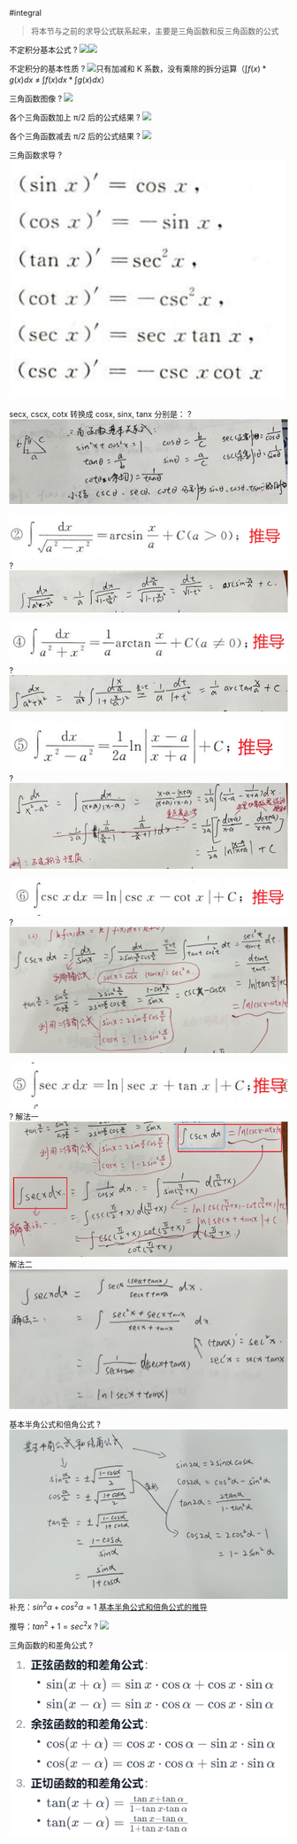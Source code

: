 #integral

> 将本节与之前的求导公式联系起来，主要是三角函数和反三角函数的公式

不定积分基本公式
?
![](asset/52b30243eab403fce63fdab27fc52d9.jpg)![](asset/a3a3b909d201979cd67a311df24ed65.jpg)
<!--SR:!2023-12-16,6,250-->



不定积分的基本性质
?
![](asset/Pasted%20image%2020231206150712.png)只有加减和 K 系数，没有乘除的拆分运算（$\int f(x)*g(x) dx$ ≠ $\int f(x)dx * \int g(x)dx$）
<!--SR:!2023-12-16,6,250-->


三角函数图像
?
![](asset/Pasted%20image%2020231207090058.png)
<!--SR:!2023-12-17,7,250-->


各个三角函数加上 π/2 后的公式结果
?
![](asset/Pasted%20image%2020231207090303.png)
<!--SR:!2023-12-17,7,250-->


各个三角函数减去 π/2 后的公式结果
?
![](asset/Pasted%20image%2020231207090330.png)
<!--SR:!2023-12-18,8,250-->


三角函数求导
?
![|350](asset/Pasted%20image%2020231126195059.png)
<!--SR:!2023-12-17,7,250-->


secx, cscx, cotx 转换成 cosx, sinx, tanx 分别是：
?
![](asset/Pasted%20image%2020231201144123.png)
<!--SR:!2023-12-20,10,250-->


![](asset/Pasted%20image%2020231207105615.png)
?
![](asset/Pasted%20image%2020231207105825.png)
<!--SR:!2023-12-17,7,250-->


![](asset/Pasted%20image%2020231207105851.png)
?
![](asset/Pasted%20image%2020231207105918.png)
<!--SR:!2023-12-19,9,250-->


![](asset/Pasted%20image%2020231207110011.png)
?
![](asset/Pasted%20image%2020231207110055.png)
<!--SR:!2023-12-18,8,250-->


![](asset/Pasted%20image%2020231207110203.png)
?
![](asset/Pasted%20image%2020231207110255.png)
<!--SR:!2023-12-16,6,250-->


![](asset/Pasted%20image%2020231207110441.png)
?
解法一![](asset/Pasted%20image%2020231207110409.png)
解法二
![](asset/Pasted%20image%2020231207110546.png)
<!--SR:!2023-12-19,9,250-->


基本半角公式和倍角公式
?
![](asset/f8d4117c7fa13c86241ac2cd9bf0944.jpg)补充：$sin^2α+cos^2α=1$
 [基本半角公式和倍角公式的推导](../../学习日报/Day/2023-12-07.md#基本半角公式和倍角公式的推导)
<!--SR:!2023-12-20,10,250-->


推导：$tan^2+1=sec^2x$
?
![](asset/5eab86cf6b926c4890b4b6f6cfcda4c.jpg)
<!--SR:!2023-12-11,3,250-->

三角函数的和差角公式
?
![](asset/Pasted%20image%2020231210103708.png)
<!--SR:!2023-12-13,3,250-->